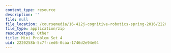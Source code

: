```yaml
---
content_type: resource
description: ''
file: null
file_location: /coursemedia/16-412j-cognitive-robotics-spring-2016/2220258b5c7fced60caa1746d2e94e04_MIT16_412JS16_MiniPSet4_MonteCarloTreeSearch.zip
file_type: application/zip
resourcetype: Other
title: Mini Problem Set 4
uid: 2220258b-5c7f-ced6-0caa-1746d2e94e04
---
```

